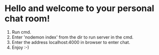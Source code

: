 # Hello and welcome to your personal chat room!

1. Run cmd.
2. Enter 'nodemon index' from the dir to run server in the cmd.
3. Enter the address localhost:4000 in browser to enter chat.
4. Enjoy :-)
